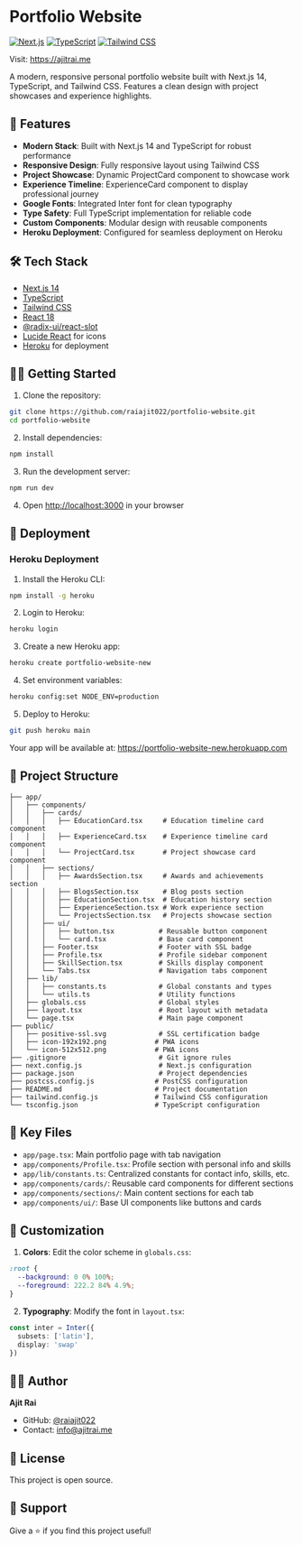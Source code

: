 # Portfolio Website

[![Next.js](https://img.shields.io/badge/Next.js-14-black)](https://nextjs.org/)
[![TypeScript](https://img.shields.io/badge/TypeScript-5.0-blue)](https://www.typescriptlang.org/)
[![Tailwind CSS](https://img.shields.io/badge/Tailwind-3.3-38B2AC)](https://tailwindcss.com/)

Visit: https://ajitrai.me

A modern, responsive personal portfolio website built with Next.js 14, TypeScript, and Tailwind CSS. Features a clean design with project showcases and experience highlights.

## 🚀 Features

- **Modern Stack**: Built with Next.js 14 and TypeScript for robust performance
- **Responsive Design**: Fully responsive layout using Tailwind CSS
- **Project Showcase**: Dynamic ProjectCard component to showcase work
- **Experience Timeline**: ExperienceCard component to display professional journey
- **Google Fonts**: Integrated Inter font for clean typography
- **Type Safety**: Full TypeScript implementation for reliable code
- **Custom Components**: Modular design with reusable components
- **Heroku Deployment**: Configured for seamless deployment on Heroku

## 🛠️ Tech Stack

- [Next.js 14](https://nextjs.org/)
- [TypeScript](https://www.typescriptlang.org/)
- [Tailwind CSS](https://tailwindcss.com/)
- [React 18](https://reactjs.org/)
- [@radix-ui/react-slot](https://www.radix-ui.com/)
- [Lucide React](https://lucide.dev/) for icons
- [Heroku](https://www.heroku.com/) for deployment

## 🏃‍♂️ Getting Started

1. Clone the repository:

```bash
git clone https://github.com/raiajit022/portfolio-website.git
cd portfolio-website
```

2. Install dependencies:

```bash
npm install
```

3. Run the development server:

```bash
npm run dev
```

4. Open [http://localhost:3000](http://localhost:3000) in your browser

## 📁 Deployment

### Heroku Deployment

1. Install the Heroku CLI:
```bash
npm install -g heroku
```

2. Login to Heroku:
```bash
heroku login
```

3. Create a new Heroku app:
```bash
heroku create portfolio-website-new
```

4. Set environment variables:
```bash
heroku config:set NODE_ENV=production
```

5. Deploy to Heroku:
```bash
git push heroku main
```

Your app will be available at: https://portfolio-website-new.herokuapp.com

## 📁 Project Structure

```
├── app/
│   ├── components/
│   │   ├── cards/
│   │   │   ├── EducationCard.tsx     # Education timeline card component
│   │   │   ├── ExperienceCard.tsx    # Experience timeline card component
│   │   │   └── ProjectCard.tsx       # Project showcase card component
│   │   ├── sections/
│   │   │   ├── AwardsSection.tsx     # Awards and achievements section
│   │   │   ├── BlogsSection.tsx      # Blog posts section
│   │   │   ├── EducationSection.tsx  # Education history section
│   │   │   ├── ExperienceSection.tsx # Work experience section
│   │   │   └── ProjectsSection.tsx   # Projects showcase section
│   │   ├── ui/
│   │   │   ├── button.tsx           # Reusable button component
│   │   │   └── card.tsx             # Base card component
│   │   ├── Footer.tsx               # Footer with SSL badge
│   │   ├── Profile.tsx              # Profile sidebar component
│   │   ├── SkillSection.tsx         # Skills display component
│   │   └── Tabs.tsx                 # Navigation tabs component
│   ├── lib/
│   │   ├── constants.ts             # Global constants and types
│   │   └── utils.ts                 # Utility functions
│   ├── globals.css                  # Global styles
│   ├── layout.tsx                   # Root layout with metadata
│   └── page.tsx                     # Main page component
├── public/
│   ├── positive-ssl.svg             # SSL certification badge
│   ├── icon-192x192.png            # PWA icons
│   └── icon-512x512.png            # PWA icons
├── .gitignore                       # Git ignore rules
├── next.config.js                   # Next.js configuration
├── package.json                     # Project dependencies
├── postcss.config.js               # PostCSS configuration
├── README.md                       # Project documentation
├── tailwind.config.js              # Tailwind CSS configuration
└── tsconfig.json                   # TypeScript configuration
```

## 🔧 Key Files

- `app/page.tsx`: Main portfolio page with tab navigation
- `app/components/Profile.tsx`: Profile section with personal info and skills
- `app/lib/constants.ts`: Centralized constants for contact info, skills, etc.
- `app/components/cards/`: Reusable card components for different sections
- `app/components/sections/`: Main content sections for each tab
- `app/components/ui/`: Base UI components like buttons and cards

## 🎨 Customization

1. **Colors**: Edit the color scheme in `globals.css`:

```css
:root {
  --background: 0 0% 100%;
  --foreground: 222.2 84% 4.9%;
}
```

2. **Typography**: Modify the font in `layout.tsx`:

```typescript
const inter = Inter({ 
  subsets: ['latin'],
  display: 'swap'
})
```

## 👨‍💻 Author

**Ajit Rai**
- GitHub: [@raiajit022](https://github.com/raiajit022)
- Contact: info@ajitrai.me

## 📄 License

This project is open source.
## 💫 Support

Give a ⭐️ if you find this project useful!
